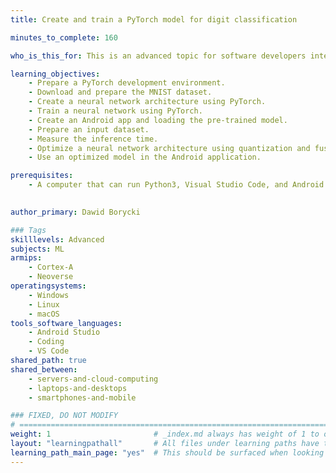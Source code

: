```yaml
---
title: Create and train a PyTorch model for digit classification

minutes_to_complete: 160

who_is_this_for: This is an advanced topic for software developers interested in learning how to use PyTorch to create and train a feedforward neural network for digit classification. You will also learn how to use the trained model in an Android application. Finally, you will apply model optimizations.

learning_objectives:
    - Prepare a PyTorch development environment.
    - Download and prepare the MNIST dataset.
    - Create a neural network architecture using PyTorch.
    - Train a neural network using PyTorch.
    - Create an Android app and loading the pre-trained model.
    - Prepare an input dataset.
    - Measure the inference time.
    - Optimize a neural network architecture using quantization and fusing.
    - Use an optimized model in the Android application.

prerequisites:
    - A computer that can run Python3, Visual Studio Code, and Android Studio. The OS can be Windows, Linux, or macOS.
  

author_primary: Dawid Borycki

### Tags
skilllevels: Advanced
subjects: ML
armips:
    - Cortex-A
    - Neoverse
operatingsystems:
    - Windows
    - Linux
    - macOS
tools_software_languages:
    - Android Studio
    - Coding
    - VS Code
shared_path: true
shared_between:
    - servers-and-cloud-computing
    - laptops-and-desktops
    - smartphones-and-mobile

### FIXED, DO NOT MODIFY
# ================================================================================
weight: 1                       # _index.md always has weight of 1 to order correctly
layout: "learningpathall"       # All files under learning paths have this same wrapper
learning_path_main_page: "yes"  # This should be surfaced when looking for related content. Only set for _index.md of learning path content.
---
```

